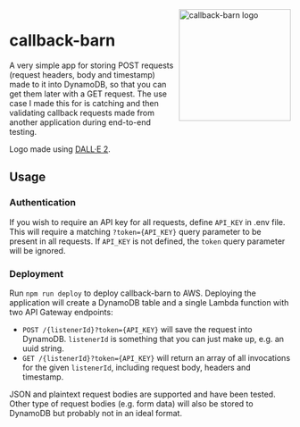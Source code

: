 <img src="https://user-images.githubusercontent.com/16757571/194772634-25be0883-d7e4-4604-8df1-699e3157629d.png" width="200" height="200" align="right" alt="callback-barn logo">

# callback-barn

A very simple app for storing POST requests (request headers, body and timestamp) made to it into DynamoDB, so that you can get them later with a GET request. The use case I made this for is catching and then validating callback requests made from another application during end-to-end testing.

Logo made using [DALL·E 2](https://openai.com/dall-e-2/).

## Usage

### Authentication

If you wish to require an API key for all requests, define `API_KEY` in .env file. This will require a matching `?token={API_KEY}` query parameter to be present in all requests. If `API_KEY` is not defined, the `token` query parameter will be ignored.

### Deployment

Run `npm run deploy` to deploy callback-barn to AWS. Deploying the application will create a DynamoDB table and a single Lambda function with two API Gateway endpoints:

- `POST /{listenerId}?token={API_KEY}` will save the request into DynamoDB. `listenerId` is something that you can just make up, e.g. an uuid string.
- `GET /{listenerId}?token={API_KEY}` will return an array of all invocations for the given `listenerId`, including request body, headers and timestamp.

JSON and plaintext request bodies are supported and have been tested. Other type of request bodies (e.g. form data) will also be stored to DynamoDB but probably not in an ideal format.
